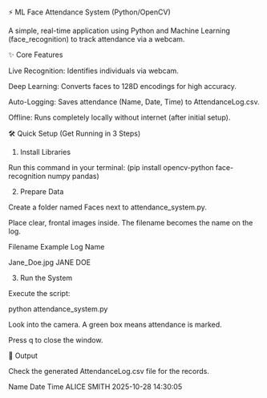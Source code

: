 ⚡ ML Face Attendance System (Python/OpenCV)

A simple, real-time application using Python and Machine Learning (face_recognition) to track attendance via a webcam.

✨ Core Features

Live Recognition: Identifies individuals via webcam.

Deep Learning: Converts faces to 128D encodings for high accuracy.

Auto-Logging: Saves attendance (Name, Date, Time) to AttendanceLog.csv.

Offline: Runs completely locally without internet (after initial setup).

🛠️ Quick Setup (Get Running in 3 Steps)

1. Install Libraries

Run this command in your terminal:  (pip install opencv-python face-recognition numpy pandas)

2. Prepare Data

Create a folder named Faces next to attendance_system.py.

Place clear, frontal images inside. The filename becomes the name on the log.

Filename Example     Log Name

Jane_Doe.jpg         JANE DOE

3. Run the System

Execute the script:

python attendance_system.py

Look into the camera. A green box means attendance is marked.

Press q to close the window.

📂 Output

Check the generated AttendanceLog.csv file for the records.

Name            Date            Time
ALICE SMITH   2025-10-28     14:30:05









